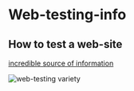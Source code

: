 # Web-testing-info

## How to test a web-site 
[incredible source of information](https://www.softwaretestinghelp.com/web-application-testing/)

![web-testing variety](https://cdn.softwaretestinghelp.com/wp-content/qa/uploads/2018/04/WebTesting-Overview.jpg)
